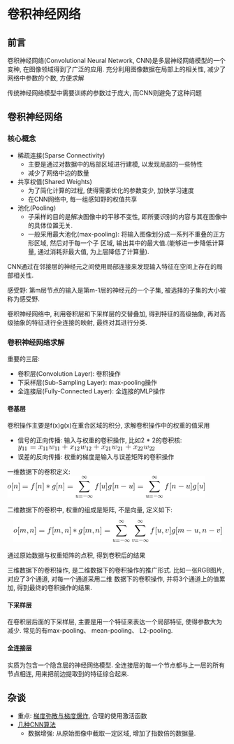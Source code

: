 # 卷积神经网络

## 前言

卷积神经网络(Convolutional Neural Network, CNN)是多层神经网络模型的一个变种, 在图像领域得到了广泛的应用.
充分利用图像数据在局部上的相关性, 减少了网络中参数的个数, 方便求解

传统神经网络模型中需要训练的参数过于庞大, 而CNN则避免了这种问题

## 卷积神经网络

### 核心概念

- 稀疏连接(Sparse Connectivity)
    - 主要是通过对数据中的局部区域进行建模, 以发现局部的一些特性
    - 减少了网络中边的数量
- 共享权值(Shared Weights)
    - 为了简化计算的过程, 使得需要优化的参数变少, 加快学习速度
    - 在CNN网络中, 每一组感知野的权值共享
- 池化(Pooling)
    - 子采样的目的是解决图像中的平移不变性, 即所要识别的内容与其在图像中的具体位置无关.
    - 一般采用最大池化(max-pooling): 将输入图像划分成一系列不重叠的正方形区域, 然后对于每一个子
    区域, 输出其中的最大值.(能够进一步降低计算量, 通过消耗非最大值, 为上层降低了计算量).
    
CNN通过在邻接层的神经元之间使用局部连接来发现输入特征在空间上存在的局部相关性.

感受野: 第m层节点的输入是第m-1层的神经元的一个子集, 被选择的子集的大小被称为感受野.

卷积神经网络中, 利用卷积层和下采样层的交替叠加, 得到特征的高级抽象, 再对高级抽象的特征进行全连接的映射, 
最终对其进行分类.


### 卷积神经网络求解

重要的三层:
- 卷积层(Convolution Layer): 卷积操作
- 下采样层(Sub-Sampling Layer):  max-pooling操作
- 全连接层(Fully-Connected Layer): 全连接的MLP操作

#### 卷基层

卷积操作主要是f(x)g(x)在重合区域的积分, 求解卷积操作中的权重的值采用
- 信号的正向传播: 输入与权重的卷积操作, 比如2 * 2的卷积核: 
![](../MularGif/Part5-DeepLearning/Chapter18Gif/Positive%20Propagation.gif)
- 误差的反向传播: 权重的梯度是输入与误差矩阵的卷积操作

一维数据下的卷积定义:![](../MularGif/Part5-DeepLearning/Chapter18Gif/Convolution%20One.gif)

二维数据下的卷积中, 权重的组成是矩阵, 不是向量, 定义如下: 
<br><center>![](../MularGif/Part5-DeepLearning/Chapter18Gif/Convolution%20Two.gif)</center></br>
通过原始数据与权重矩阵的点积, 得到卷积后的结果

三维数据下的卷积操作, 是二维数据下的卷积操作的推广形式. 比如一张RGB图片, 对应了3个通道, 对每一个通道采用二维
数据下的卷积操作, 并将3个通道上的值累加, 得到最终的卷积操作的结果.


#### 下采样层

在卷积层后面的下采样层, 主要是用一个特征来表达一个局部特征, 使得参数大为减少. 常见的有max-pooling、 mean-pooling、
L2-pooling.

#### 全连接层

实质为包含一个隐含层的神经网络模型. 全连接层的每一个节点都与上一层的所有节点相连, 用来把前边提取到的特征综合起来.

## 杂谈

- 重点: [梯度弥散与梯度爆炸](https://www.cnblogs.com/yangmang/p/7477802.html), 合理的使用激活函数
- [几种CNN算法](https://mp.weixin.qq.com/s?__biz=MzI5NTIxNTg0OA==&mid=2247485440&idx=1&sn=054105f9731120426f6b4c8ca17a4b6f&chksm=ec57bf87db203691cad15d122c2d3a3aac30d92e87ad5d60ce905e927f62a6bea62ca5238a26&mpshare=1&scene=23&srcid=0301egYFJGt5MHfhIQVWPuPp#rd)
    - 数据增强: 从原始图像中截取一定区域, 增加了指数倍的数据量.